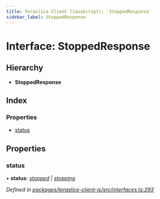 ```yaml
---
title: Teraslice Client (JavaScript): `StoppedResponse`
sidebar_label: StoppedResponse
---
```


# Interface: StoppedResponse

## Hierarchy

* **StoppedResponse**

## Index

### Properties

* [status](stoppedresponse.md#status)

## Properties

###  status

• **status**: *[stopped](../enums/executionstatus.md#stopped) | [stopping](../enums/executionstatus.md#stopping)*

*Defined in [packages/teraslice-client-js/src/interfaces.ts:293](https://github.com/terascope/teraslice/blob/653cf7530/packages/teraslice-client-js/src/interfaces.ts#L293)*
